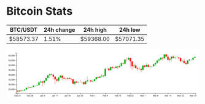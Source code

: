 # Bitcoin Stats

BTC/USDT|24h change|24h high|24h low|
|---|---|---|---|
|$58573.37|1.51%|$59368.00|$57071.35|

<img src="./chart.svg">
